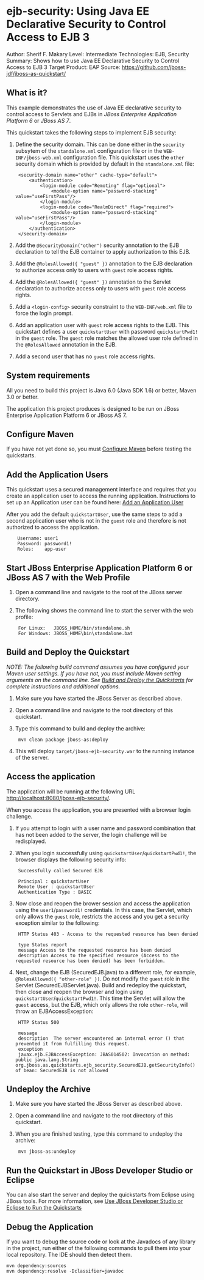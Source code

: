 ejb-security:  Using Java EE Declarative Security to Control Access to EJB 3
====================
Author: Sherif F. Makary
Level: Intermediate
Technologies: EJB, Security
Summary: Shows how to use Java EE Declarative Security to Control Access to EJB 3
Target Product: EAP
Source: <https://github.com/jboss-jdf/jboss-as-quickstart/>

What is it?
-----------

This example demonstrates the use of Java EE declarative security to control access to Servlets and EJBs in *JBoss Enterprise Application Platform 6* or *JBoss AS 7*.

This quickstart takes the following steps to implement EJB security:

1. Define the security domain. This can be done either in the `security` subsytem of the `standalone.xml` configuration file or in the `WEB-INF/jboss-web.xml` configuration file. This quickstart uses the `other` security domain which is provided by default in the `standalone.xml` file:

        <security-domain name="other" cache-type="default">
            <authentication>
                <login-module code="Remoting" flag="optional">
                    <module-option name="password-stacking" value="useFirstPass"/>
                </login-module>
                <login-module code="RealmDirect" flag="required">
                    <module-option name="password-stacking" value="useFirstPass"/>
                </login-module>
            </authentication>
        </security-domain>

2. Add the `@SecurityDomain("other")` security annotation to the EJB declaration to tell the EJB container to apply authorization to this EJB.
3. Add the `@RolesAllowed({ "guest" })` annotation to the EJB declaration to authorize access only to users with `guest` role access rights.
4. Add the `@RolesAllowed({ "guest" })` annotation to the Servlet declaration to authorize access only to users with `guest` role access rights.
5. Add a `<login-config>` security constraint to the `WEB-INF/web.xml` file to force the login prompt.
6. Add an application user with `guest` role access rights to the EJB. This quickstart defines a user `quickstartUser` with password `quickstartPwd1!` in the `guest` role. The `guest` role matches the allowed user role defined in the `@RolesAllowed` annotation in the EJB.
7. Add a second user that has no `guest` role access rights.


System requirements
-------------------

All you need to build this project is Java 6.0 (Java SDK 1.6) or better, Maven 3.0 or better.

The application this project produces is designed to be run on JBoss Enterprise Application Platform 6 or JBoss AS 7. 


Configure Maven
---------------

If you have not yet done so, you must [Configure Maven](../README.md#configure-maven) before testing the quickstarts.


Add the Application Users
---------------

This quickstart uses a secured management interface and requires that you create an application user to access the running application. Instructions to set up an Application user can be found here:  [Add an Application User](../README.md#add-an-application-user)

After you add the default `quickstartUser`, use the same steps to add a second application user who is not in the `guest` role and therefore is not authorized to access the application. 

        Username: user1
        Password: password1!
        Roles:    app-user


Start JBoss Enterprise Application Platform 6 or JBoss AS 7 with the Web Profile
-------------------------

1. Open a command line and navigate to the root of the JBoss server directory.
2. The following shows the command line to start the server with the web profile:

        For Linux:   JBOSS_HOME/bin/standalone.sh
        For Windows: JBOSS_HOME\bin\standalone.bat


Build and Deploy the Quickstart
-------------------------

_NOTE: The following build command assumes you have configured your Maven user settings. If you have not, you must include Maven setting arguments on the command line. See [Build and Deploy the Quickstarts](../README.md#build-and-deploy-the-quickstarts) for complete instructions and additional options._

1. Make sure you have started the JBoss Server as described above.
2. Open a command line and navigate to the root directory of this quickstart.
3. Type this command to build and deploy the archive:

        mvn clean package jboss-as:deploy

4. This will deploy `target/jboss-ejb-security.war` to the running instance of the server.


Access the application 
---------------------

The application will be running at the following URL <http://localhost:8080/jboss-ejb-security/>.

When you access the application, you are presented with a browser login challenge. 

1. If you attempt to login with a user name and password combination that has not been added to the server, the login challenge will be redisplayed.
2. When you login successfully using `quickstartUser`/`quickstartPwd1!`, the browser displays the following security info:

        Successfully called Secured EJB

        Principal : quickstartUser
        Remote User : quickstartUser
        Authentication Type : BASIC
        
3. Now close and reopen the brower session and access the application using the `user1`/`password1!` credentials. In this case, the Servlet, which only allows the `guest` role, restricts the access and you get a security exception similar to the following: 

        HTTP Status 403 - Access to the requested resource has been denied

        type Status report
        message Access to the requested resource has been denied
        description Access to the specified resource (Access to the requested resource has been denied) has been forbidden.

4. Next, change the EJB (SecuredEJB.java) to a different role, for example, `@RolesAllowed({ "other-role" })`. Do not modify the `guest` role in the Servlet (SecuredEJBServlet.java). Build and redeploy the quickstart, then close and reopen the browser and login using `quickstartUser`/`quickstartPwd1!`. This time the Servlet will allow the `guest` access, but the EJB, which only allows the role `other-role`, will throw an EJBAccessException:

        HTTP Status 500

        message
        description  The server encountered an internal error () that prevented it from fulfilling this request.
        exception
        javax.ejb.EJBAccessException: JBAS014502: Invocation on method: public java.lang.String org.jboss.as.quickstarts.ejb_security.SecuredEJB.getSecurityInfo() of bean: SecuredEJB is not allowed



Undeploy the Archive
--------------------

1. Make sure you have started the JBoss Server as described above.
2. Open a command line and navigate to the root directory of this quickstart.
3. When you are finished testing, type this command to undeploy the archive:

        mvn jboss-as:undeploy


Run the Quickstart in JBoss Developer Studio or Eclipse
-------------------------------------
You can also start the server and deploy the quickstarts from Eclipse using JBoss tools. For more information, see [Use JBoss Developer Studio or Eclipse to Run the Quickstarts](../README.md#use-jboss-developer-studio-or-eclipse-to-run-the-quickstarts) 


Debug the Application
------------------------------------

If you want to debug the source code or look at the Javadocs of any library in the project, run either of the following commands to pull them into your local repository. The IDE should then detect them.

    mvn dependency:sources
    mvn dependency:resolve -Dclassifier=javadoc
